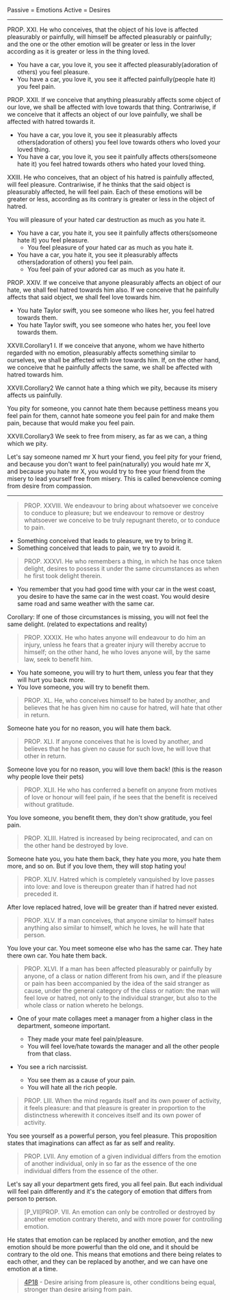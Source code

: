 Passive = Emotions
Active = Desires

<!-- PROP. XIII. When the mind conceives things which diminish or hinder the body's power of activity, it endeavours, as far as possible, to remember things which exclude the existence of the first—named things.

Proof.—So long as the mind conceives anything of the kind alluded to, the power of the mind and body is diminished or constrained (cf. III. xii. Proof); nevertheless it will continue to conceive it, until the mind conceives something else, which excludes the present existence thereof (II. xvii.); that is (as I have just shown), the power of the mind and of the body is diminished, or constrained, until the mind conceives something else, which excludes the existence of the former thing conceived: therefore the mind (III. ix.), as far as it can, will endeavour to conceive or remember the latter. Q.E.D.

Corollary.—Hence it follows that the mind shrinks from conceiving those things, which diminish or constrain the power of itself and of the body.

Note.—From what has been said we may clearly understand the nature of Love and Hate. Love is nothing else but pleasure accompanied by the idea of an external cause: Hate is nothing else but pain accompanied by the idea of an external cause. We further see, that he who loves necessarily endeavours to have, and to keep present to him, the object of his love; while he who hates endeavours to remove and destroy the object of his hatred. But I will treat of these matters at more length hereafter. -->

<!--

Emotion overlap learning pattern aka emotional intuition made by past experiences.

PROP. XIV. If the mind has once been affected by two emotions at the same time, it will, whenever it is afterwards affected by one of these two, be also affected by the other.

Proof.—If the human body has once been affected by two bodies at once, whenever afterwards the mind conceives one of them, it will straightway remember the other also (II. xviii.). But the mind's conceptions indicate rather the emotions of our body than the nature of external bodies (II. xvi. Coroll. ii.); therefore, if the body, and consequently the mind (III. Def. iii.) has been once affected by two emotions at the same time, it will, whenever it is afterwards affected by one of the two, be also affected by the other.



! he continues that because of the dual emotion learning pattern, anything can accidentally give us the feeling of hate or love, you can accidentally love or hate anything, but not to know the reason.
PROP. XV. Anything can, accidentally, be the cause of pleasure, pain, or desire.

Proof.—Let it be granted that the mind is simultaneously affected by two emotions, of which one neither increases nor diminishes its power of activity, and the other does either increase or diminish the said power (III. Post. i.). From the foregoing proposition it is evident that, whenever the mind is afterwards affected by the former, through its true cause, which (by hypothesis) neither increases nor diminishes its power of action, it will be at the same time affected by the latter, which does increase or diminish its power of activity, that is (III. xi. note) it will be affected with pleasure or pain. Thus the former of the two emotions will, not through itself, but accidentally, be the cause of pleasure or pain. In the same way also it can be easily shown, that a thing may be accidentally the cause of desire. Q.E.D.

Corollary.—Simply from the fact that we have regarded a thing with the emotion of pleasure or pain, though that thing be not the efficient cause of the emotion, we can either love or hate it.

 -->

<!--

PROP. XVI. Simply from the fact that we conceive, that a given object has some point of resemblance with another object which is wont to affect the mind pleasurably or painfully, although the point of resemblance be not the efficient cause of the said emotions, we shall still regard the first—named object with love or hate.

Proof.—The point of resemblance was in the object (by hypothesis), when we regarded it with pleasure or pain, thus (III. xiv.), when the mind is affected by the image thereof, it will straightway be affected by one or the other emotion, and consequently the thing, which we perceive to have the same point of resemblance, will be accidentally (III. xv.) a cause of pleasure or pain. Thus (by the foregoing Corollary), although the point in which the two objects resemble one another be not the efficient cause of the emotion, we shall still regard the first—named object with love or hate. Q.E.D.


? When you were a kid, a dog of the type of a German shepherd bit you, and you felt pain, now when you see a German shepherd, you feel pain, even if it's not the same dog, but because of the resemblance, you feel pain. What he's pointing out to, is that the new dog is not the cause of your emotion, but the cause is what happened to you in the past, and the resemblance process of linking experiences and emotions.

-->

---

<!-- ! The equation of emotions from wikipedia: -->

<!-- PROP. XIX. He who conceives that the object of his love is destroyed will feel pain; if he conceives that it is preserved he will feel pleasure.

- You have a car, you love it, you see it destroyed, you feel pain.
- You have a car, you love it, you see it preserved from destruction, you feel pleasure. -->

<!-- PROP. XX. He who conceives that the object of his hate is destroyed will also feel pleasure.

- You have a car, you hate it, you see it destroyed, you feel pleasure.
- You have a car, you hate it, you see it preserved from destruction, you feel pain. -->

PROP. XXI. He who conceives, that the object of his love is affected pleasurably or painfully, will himself be affected pleasurably or painfully; and the one or the other emotion will be greater or less in the lover according as it is greater or less in the thing loved.

- You have a car, you love it, you see it affected pleasurably(adoration of others) you feel pleasure.
- You have a car, you love it, you see it affected painfully(people hate it) you feel pain.

PROP. XXII. If we conceive that anything pleasurably affects some object of our love, we shall be affected with love towards that thing. Contrariwise, if we conceive that it affects an object of our love painfully, we shall be affected with hatred towards it.

- You have a car, you love it, you see it pleasurably affects others(adoration of others) you feel love towards others who loved your loved thing.
- You have a car, you love it, you see it painfully affects others(someone hate it) you feel hatred towards others who hated your loved thing.

XXIII. He who conceives, that an object of his hatred is painfully affected, will feel pleasure. Contrariwise, if he thinks that the said object is pleasurably affected, he will feel pain. Each of these emotions will be greater or less, according as its contrary is greater or less in the object of hatred.

You will pleasure of your hated car destruction as much as you hate it.

- You have a car, you hate it, you see it painfully affects others(someone hate it) you feel pleasure.
     - You feel pleasure of your hated car as much as you hate it.
- You have a car, you hate it, you see it pleasurably affects others(adoration of others) you feel pain.
     - You feel pain of your adored car as much as you hate it.

PROP. XXIV. If we conceive that anyone pleasurably affects an object of our hate, we shall feel hatred towards him also. If we conceive that he painfully affects that said object, we shall feel love towards him.

- You hate Taylor swift, you see someone who likes her, you feel hatred towards them.
- You hate Taylor swift, you see someone who hates her, you feel love towards them.

XXVII.Corollary1 I. If we conceive that anyone, whom we have hitherto regarded with no emotion, pleasurably affects something similar to ourselves, we shall be affected with love towards him. If, on the other hand, we conceive that he painfully affects the same, we shall be affected with hatred towards him.

XXVII.Corollary2 We cannot hate a thing which we pity, because its misery affects us painfully.

You pity for someone, you cannot hate them because pettiness means you feel pain for them, cannot hate someone you feel pain for and make them pain, because that would make you feel pain.

XXVII.Corollary3 We seek to free from misery, as far as we can, a thing which we pity.

Let's say someone named mr X hurt your fiend,
you feel pity for your friend,
and because you don't want to feel pain(naturally) you would hate mr X,
and because you hate mr X, you would try to free your friend from the misery to lead yourself free from misery.
This is called benevolence coming from desire from compassion.

---

> PROP. XXVIII. We endeavour to bring about whatsoever we conceive to conduce to pleasure; but we endeavour to remove or destroy whatsoever we conceive to be truly repugnant thereto, or to conduce to pain.

- Something conceived that leads to pleasure, we try to bring it.
- Something conceived that leads to pain, we try to avoid it.

> PROP. XXXVI. He who remembers a thing, in which he has once taken delight, desires to possess it under the same circumstances as when he first took delight therein.

- You remember that you had good time with your car in the west coast, you desire to have the same car in the west coast. You would desire same road and same weather with the same car.

Corollary: If one of those circumstances is missing, you will not feel the same delight. (related to expectations and reality)

> PROP. XXXIX. He who hates anyone will endeavour to do him an injury, unless he fears that a greater injury will thereby accrue to himself; on the other hand, he who loves anyone will, by the same law, seek to benefit him.

- You hate someone, you will try to hurt them, unless you fear that they will hurt you back more.
- You love someone, you will try to benefit them.

> PROP. XL. He, who conceives himself to be hated by another, and believes that he has given him no cause for hatred, will hate that other in return.

Someone hate you for no reason, you will hate them back.

> PROP. XLI. If anyone conceives that he is loved by another, and believes that he has given no cause for such love, he will love that other in return.

Someone love you for no reason, you will love them back! (this is the reason why people love their pets)

> PROP. XLII. He who has conferred a benefit on anyone from motives of love or honour will feel pain, if he sees that the benefit is received without gratitude.

You love someone, you benefit them, they don't show gratitude, you feel pain.

> PROP. XLIII. Hatred is increased by being reciprocated, and can on the other hand be destroyed by love.

Someone hate you, you hate them back, they hate you more, you hate them more, and so on.
But if you love them, they will stop hating you!

> PROP. XLIV. Hatred which is completely vanquished by love passes into love: and love is thereupon greater than if hatred had not preceded it.

After love replaced hatred, love will be greater than if hatred never existed.

> PROP. XLV. If a man conceives, that anyone similar to himself hates anything also similar to himself, which he loves, he will hate that person.

You love your car.
You meet someone else who has the same car.
They hate there own car.
You hate them back.

> PROP. XLVI. If a man has been affected pleasurably or painfully by anyone, of a class or nation different from his own, and if the pleasure or pain has been accompanied by the idea of the said stranger as cause, under the general category of the class or nation: the man will feel love or hatred, not only to the individual stranger, but also to the whole class or nation whereto he belongs.

- One of your mate collages meet a manager from a higher class in the department, someone important.

     - They made your mate feel pain/pleasure.
     - You will feel love/hate towards the manager and all the other people from that class.

- You see a rich narcissist.

     - You see them as a cause of your pain.
     - You will hate all the rich people.

> PROP. LIII. When the mind regards itself and its own power of activity, it feels pleasure: and that pleasure is greater in proportion to the distinctness wherewith it conceives itself and its own power of activity.

You see yourself as a powerful person, you feel pleasure.
This proposition states that imaginations can affect as far as self and reality.

> PROP. LVII. Any emotion of a given individual differs from the emotion of another individual, only in so far as the essence of the one individual differs from the essence of the other.

Let's say all your department gets fired, you all feel pain.
But each individual will feel pain differently and it's the category of emotion that differs from person to person.

> [P_VII]PROP. VII. An emotion can only be controlled or destroyed by another emotion contrary thereto, and with more power for controlling emotion.

He states that emotion can be replaced by another emotion, and the new emotion should be more powerful than the old one, and it should be contrary to the old one.
This means that emotions and there being relates to each other, and they can be replaced by another, and we can have one emotion at a time.

<!-- desire and the origin of it -->

> [4P18](https://ethica.bc.edu/#/element/4P18) - Desire arising from pleasure is, other conditions being equal, stronger than desire arising from pain.
